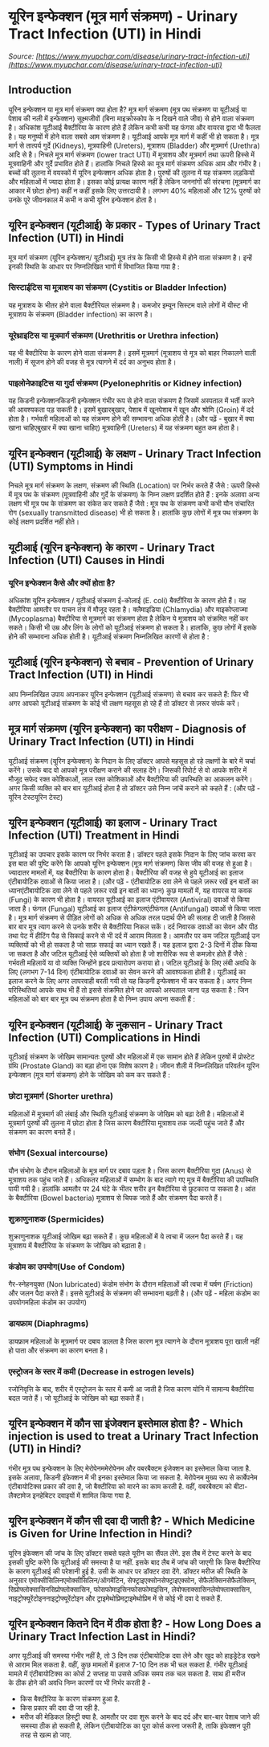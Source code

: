 # यूरिन इन्फेक्शन (मूत्र मार्ग संक्रमण) - Urinary Tract Infection (UTI) in Hindi
_Source: [https://www.myupchar.com/disease/urinary-tract-infection-uti](https://www.myupchar.com/disease/urinary-tract-infection-uti)_

## Introduction
यूरिन इन्फेक्शन या मूत्र मार्ग संक्रमण क्या होता है?
मूत्र मार्ग संक्रमण (मूत्र पथ संक्रमण या यूटीआई या पेशाब की नली में इन्फेक्शन) सूक्ष्मजीवों (बिना माइक्रोस्कोप के न दिखने वाले जीव) से होने वाला संक्रमण है। अधिकांश यूटीआई बैक्टीरिया के कारण होते हैं लेकिन कभी कभी यह फंगस और वायरस द्वारा भी फैलता है। यह मनुष्यों में होने वाला सबसे आम संक्रमण है।
यूटीआई आपके मूत्र मार्ग में कहीं भी हो सकता है। मूत्र मार्ग से तात्पर्य गुर्दे (Kidneys), मूत्रवाहिनी (Ureters), मूत्राशय (Bladder) और मूत्रमार्ग (Urethra) आदि से है। निचले मूत्र मार्ग संक्रमण (lower tract UTI) में मूत्राशय और मूत्रमार्ग तथा ऊपरी हिस्से में मूत्रवाहिनी और गुर्दे प्रभावित होते हैं। हालांकि निचले हिस्से का मूत्र मार्ग संक्रमण अधिक आम और गंभीर है।
बच्चों की तुलना में वयस्कों में यूरिन इन्फेक्शन अधिक होता है। पुरुषों की तुलना में यह संक्रमण लड़कियों और महिलाओं में ज्यादा होता है। इसका कोई प्रत्यक्ष कारण नहीं है लेकिन जननांगों की संरचना (मूत्रमार्ग का आकार में छोटा होना) कहीं न कहीं इसके लिए उत्तरदायी है।
लगभग 40% महिलाओं और 12% पुरुषों को उनके पूरे जीवनकाल में कभी न कभी यूरिन इन्फेक्शन होता है।

## यूरिन इन्फेक्शन (यूटीआई) के प्रकार - Types of Urinary Tract Infection (UTI) in Hindi
मूत्र मार्ग संक्रमण (यूरिन इन्फेक्शन/ यूटीआई) मूत्र तंत्र के किसी भी हिस्से में होने वाला संक्रमण है। इन्हें इनकी स्थिति के आधार पर निम्नलिखित भागों में विभाजित किया गया है :
### सिस्टाईटिस या मूत्राशय का संक्रमण (Cystitis or Bladder Infection)
यह मूत्राशय के भीतर होने वाला बैक्टीरियल संक्रमण है। कमजोर इम्यून सिस्टम वाले लोगों में यीस्ट भी मूत्राशय के संक्रमण (Bladder infection) का कारण है।
### यूरेथ्राइटिस या मूत्रमार्ग संक्रमण (Urethritis or Urethra infection)
यह भी बैक्टीरिया के कारण होने वाला संक्रमण है। इसमें मूत्रमार्ग (मूत्राशय से मूत्र को बाहर निकालने वाली नाली) में सूजन होने की वजह से मूत्र त्यागने में दर्द का अनुभव होता है।
### पाइलोनेफ्राइटिस या गुर्दा संक्रमण (Pyelonephritis or Kidney infection)
यह किडनी इन्फेक्शनकिडनी इन्फेक्शन गंभीर रूप से होने वाला संक्रमण है जिसमें अस्पताल में भर्ती करने की आवश्यकता पड़ सकती है। इसमें बुखारबुखार, पेशाब में खूनपेशाब में खून और श्रोणि (Groin) में दर्द होता है। गर्भवती महिलाओं को यह संक्रमण होने की सम्भावना अधिक होती है।
(और पढ़ें - बुखार में क्या खाना चाहिएबुखार में क्या खाना चाहिए)
मूत्रवाहिनी (Ureters) में यह संक्रमण बहुत कम होता है।

## यूरिन इन्फेक्शन (यूटीआई) के लक्षण - Urinary Tract Infection (UTI) Symptoms in Hindi
निचले मूत्र मार्ग संक्रमण के लक्षण, संक्रमण की स्थिति (Location) पर निर्भर करते हैं जैसे :
ऊपरी हिस्से में मूत्र पथ के संक्रमण (मूत्रवाहिनी और गुर्दे के संक्रमण) के निम्न लक्षण प्रदर्शित होते हैं :
इनके अलावा अन्य लक्षण भी मूत्र पथ के संक्रमण का संकेत कर सकते हैं जैसे :
मूत्र पथ के संक्रमण कभी कभी यौन संचारित रोग (sexually transmitted disease) भी हो सकता है। हालांकि कुछ लोगों में मूत्र पथ संक्रमण के कोई लक्षण प्रदर्शित नहीं होते।

## यूटीआई (यूरिन इन्फेक्शन) के कारण - Urinary Tract Infection (UTI) Causes in Hindi
### यूरिन इन्फेक्शन कैसे और क्यों होता है?
अधिकांश यूरिन इन्फेक्शन / यूटीआई संक्रमण ई-कोलाई (E. coli) बैक्टीरिया के कारण होते हैं। यह बैक्टीरिया आमतौर पर पाचन तंत्र में मौजूद रहता है। क्लैमाइडिया (Chlamydia) और माइकोप्लाज्मा (Mycoplasma) बैक्टीरिया से मूत्रमार्ग का संक्रमण होता है लेकिन ये मूत्राशय को संक्रमित नहीं कर सकते।
किसी भी उम्र और लिंग के लोगों को यूटीआई संक्रमण हो सकता है। हालांकि, कुछ लोगों में इसके होने की सम्भावना अधिक होती है। यूटीआई संक्रमण निम्नलिखित कारणों से होता है :

## यूटीआई (यूरिन इन्फेक्शन) से बचाव - Prevention of Urinary Tract Infection (UTI) in Hindi
आप निम्नलिखित उपाय अपनाकर यूरिन इन्फेक्शन (यूटीआई संक्रमण) से बचाव कर सकते हैं:
फिर भी अगर आपको यूटीआई संक्रमण के कोई भी लक्षण महसूस हो रहे हैं तो डॉक्टर से ज़रूर संपर्क करें।

## मूत्र मार्ग संक्रमण (यूरिन इन्फेक्शन) का परीक्षण - Diagnosis of Urinary Tract Infection (UTI) in Hindi
यूटीआई संक्रमण (यूरिन इन्फेक्शन) के निदान के लिए डॉक्टर आपसे महसूस हो रहे लक्षणों के बारे में चर्चा करेंगे। उसके बाद वो आपको मूत्र परीक्षण कराने की सलाह देंगे। जिसकी रिपोर्ट से वो आपके शरीर में मौजूद सफेद रक्त कोशिकाओं, लाल रक्त कोशिकाओं और बैक्टीरिया की उपस्थिति का आकलन करेंगे।
अगर किसी व्यक्ति को बार बार यूटीआई होता है तो डॉक्टर उसे निम्न जांचें कराने को कहते हैं :
(और पढ़ें - यूरिन टेस्टयूरिन टेस्ट)

## यूरिन इन्फेक्शन (यूटीआई) का इलाज - Urinary Tract Infection (UTI) Treatment in Hindi
यूटीआई का उपचार इसके कारण पर निर्भर करता है। डॉक्टर पहले इसके निदान के लिए जांच करवा कर इस बात की पुष्टि करेंगे कि आपको यूरिन इन्फेक्शन (मूत्र मार्ग संक्रमण) किस जीव की वजह से हुआ है।
ज्यादातर मामलों में, यह बैक्टीरिया के कारण होता है। बैक्टीरिया की वजह से हुये यूटीआई का इलाज एंटीबायोटिक दवाओं से किया जाता है। (और पढ़ें - एंटीबायोटिक दवा लेने से पहले ज़रूर रखें इन बातों का ध्यानएंटीबायोटिक दवा लेने से पहले ज़रूर रखें इन बातों का ध्यान)
कुछ मामलों में, यह वायरस या कवक (Fungi) के कारण भी होता है। वायरल यूटीआई का इलाज एंटीवायरल (Antiviral) दवाओं से किया जाता है। फंगल (Fungal) यूटीआई का इलाज एंटीफंगलएंटीफंगल (Antifungal) दवाओं से किया जाता है।
मूत्र मार्ग संक्रमण से पीड़ित लोगों को अधिक से अधिक तरल पदार्थ पीने की सलाह दी जाती है जिससे बार बार मूत्र त्याग करने से उनके शरीर से बैक्टीरिया निकल सकें। दर्द निवारक दवाओं का सेवन और पीठ तथा पेट में हीटिंग पैड से सिकाई करने से भी दर्द में आराम मिलता है।
आमतौर पर कम जटिल यूटीआई उन व्यक्तियों को भी हो सकता है जो साफ़ सफाई का ध्यान रखते हैं। यह इलाज द्वारा 2-3 दिनों में ठीक किया जा सकता है और जटिल यूटीआई ऐसे व्यक्तियों को होता है जो शारीरिक रूप से कमज़ोर होते हैं जैसे : गर्भवती महिलायें या वो व्यक्ति जिन्होंने हृदय प्रत्यारोपण कराया हो। जटिल यूटीआई के लिए लंबी अवधि के लिए (लगभग 7-14 दिन) एंटीबायोटिक दवाओं का सेवन करने की आवश्यकता होती है।
यूटीआई का इलाज करने के लिए अगर लापरवाही बरती गयी तो यह किडनी इन्फेक्शन भी कर सकता है। अगर निम्न परिस्थितियां आपके साथ भी हैं तो इससे संक्रमित होने पर आपको अस्पताल जाना पड़ सकता है :
जिन महिलाओं को बार बार मूत्र पथ संक्रमण होता है वो निम्न उपाय अपना सकती हैं :

## यूरिन इन्फेक्शन (यूटीआई) के नुकसान - Urinary Tract Infection (UTI) Complications in Hindi
यूटीआई संक्रमण के जोखिम सामान्यतः पुरुषों और महिलाओं में एक सामान होते हैं लेकिन पुरुषों में प्रोस्टेट ग्रंथि (Prostate Gland) का बड़ा होना एक विशेष कारण है। जीवन शैली में निम्नलिखित परिवर्तन यूरिन इन्फेक्शन (मूत्र मार्ग संक्रमण) होने के जोखिम को कम कर सकते हैं :
### छोटा मूत्रमार्ग (Shorter urethra)
महिलाओं में मूत्रमार्ग की लंबाई और स्थिति यूटीआई संक्रमण के जोखिम को बढ़ा देती है। महिलाओं में मूत्रमार्ग पुरुषों की तुलना में छोटा होता है जिस कारण बैक्टीरिया मूत्राशय तक जल्दी पहुंच जाते हैं और संक्रमण का कारण बनते हैं।
### संभोग (Sexual intercourse)
यौन संभोग के दौरान महिलाओं के मूत्र मार्ग पर दबाव पड़ता है। जिस कारण बैक्टीरिया गुदा (Anus) से मूत्राशय तक पहुंच जाते हैं। अधिकतर महिलाओं में सम्भोग के बाद त्यागे गए मूत्र में बैक्टीरिया की उपस्थिति पायी गयी है। हालांकि आमतौर पर 24 घंटे के भीतर शरीर इन बैक्टीरिया से छुटकारा पा सकता है। आंत के बैक्टीरिया (Bowel bacteria) मूत्राशय से चिपक जाते हैं और संक्रमण पैदा करते हैं।
### शुक्राणुनाशक (Spermicides)
शुक्राणुनाशक यूटीआई जोखिम बढ़ा सकते हैं। कुछ महिलाओं में ये त्वचा में जलन पैदा करते हैं। यह मूत्राशय में बैक्टीरिया के संक्रमण के जोखिम को बढ़ाता है।
### कंडोम का उपयोग(Use of Condom)
गैर-स्नेहनयुक्त (Non lubricated) कंडोम संभोग के दौरान महिलाओं की त्वचा में घर्षण (Friction) और जलन पैदा करते हैं। इससे यूटीआई के संक्रमण की सम्भावना बढ़ती है।
(और पढ़ें - महिला कंडोम का उपयोगमहिला कंडोम का उपयोग)
### डायफ्राम (Diaphragms)
डायफ्राम महिलाओं के मूत्रमार्ग पर दबाव डालता है जिस कारण मूत्र त्यागने के दौरान मूत्राशय पूरा खाली नहीं हो पाता और संक्रमण का कारण बनता है।
### एस्ट्रोजन के स्तर में कमी (Decrease in estrogen levels)
रजोनिवृत्ति के बाद, शरीर में एस्ट्रोजन के स्तर में कमी आ जाती है जिस कारण योनि में सामान्य बैक्टीरिया बदल जाते हैं। जो यूटीआई के जोखिम को बढ़ा सकते हैं।

## यूरिन इन्फेक्शन में कौन सा इंजेक्शन इस्तेमाल होता है? - Which injection is used to treat a Urinary Tract Infection (UTI) in Hindi?
गंभीर मूत्र पथ इन्फेक्शन के लिए मेरोपेनममेरोपेनम और वबरबैक्टम इंजेक्शन का इस्तेमाल किया जाता है. इसके अलावा, किडनी इंफेक्शन में भी इनका इस्तेमाल किया जा सकता है. मेरोपेनम मुख्य रूप से कार्बेपनेम एंटीबायोटिक्स प्रकार की दवा है, जो बैक्टीरिया को मारने का काम करती है. वहीं, वबरबैक्टम को बीटा-लैक्टामेज इनहेबिटर दवाइयों में शामिल किया गया है.

## यूरिन इन्फेक्शन में कौन सी दवा दी जाती है? - Which Medicine is Given for Urine Infection in Hindi?
यूरिन इंफेक्शन की जांच के लिए डॉक्टर सबसे पहले यूरीन का सैंपल लेंगे. इस लैब में टेस्ट करने के बाद इसकी पुष्टि करेंगे कि यूटीआई की समस्या है या नहीं. इसके बाद लैब में जांच की जाएगी कि किस बैक्टीरिया के कारण यूटीआई की परेशानी हुई है. उसी के आधार पर डॉक्टर दवा देंगे. डॉक्टर मरीज की स्थिति के अनुसार एमोक्सीसिलिनएमोक्सीसिलिन/ऑगमेंटिन, सेफ्ट्राइएक्सोनसेफ्ट्राइएक्सोन, सेफैलेक्सिनसेफैलेक्सिन, सिप्रोफ्लोक्सासिनसिप्रोफ्लोक्सासिन, फोसफोमाइसिनफोसफोमाइसिन, लेवोफ्लाक्सासिनलेवोफ्लाक्सासिन, नाइट्रोफ्यूरेंटोइननाइट्रोफ्यूरेंटोइन और ट्राइमेथोप्रिमट्राइमेथोप्रिम में से कोई भी दवा दे सकते हैं.

## यूरिन इन्फेक्शन कितने दिन में ठीक होता है? - How Long Does a Urinary Tract Infection Last in Hindi?
अगर यूटीआई की समस्या गंभीर नहीं है, तो 3 दिन तक एंटीबायोटिक दवा लेने और खुद को हाइड्रेटेड रखने से आराम मिल सकता है. वहीं, कुछ मामलों में इलाज 7-10 दिन तक भी चल सकता है. गंभीर यूटीआई मामले में एंटीबायोटिक्स का कोर्स 2 सप्ताह या उससे अधिक समय तक चल सकता है. साथ ही मरीज के ठीक होने की अवधि निम्न कारणों पर भी निर्भर करती है -
- किस बैक्टीरिया के कारण संक्रमण हुआ है.
- किस प्रकार की दवा दी जा रही है.
- मरीज की मेडिकल हिस्ट्री क्या है.
आमतौर पर दवा शुरू करने के बाद दर्द और बार-बार पेशाब जाने की समस्या ठीक हो सकती है, लेकिन एंटीबायोटिक का पूरा कोर्स करना जरूरी है, ताकि इंफेक्शन पूरी तरह से खत्म हो जाए.

